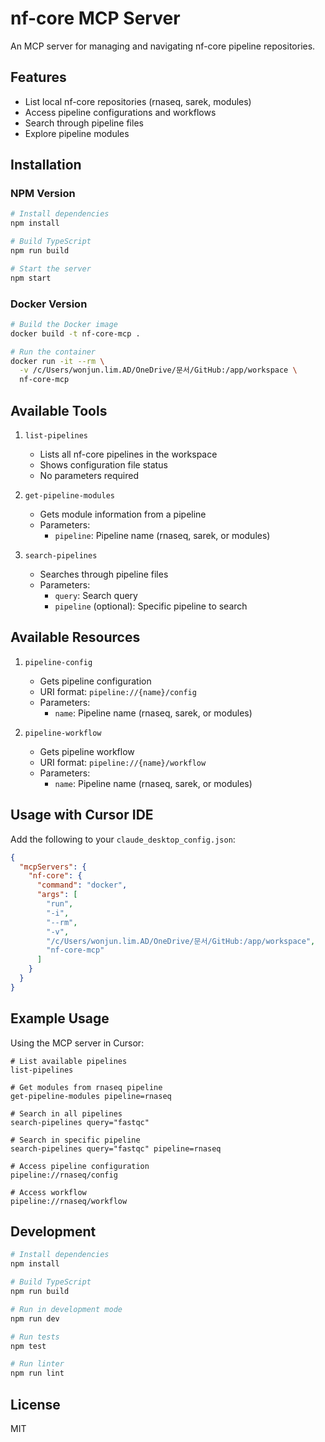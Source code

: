 # nf-core MCP Server

An MCP server for managing and navigating nf-core pipeline repositories.

## Features

- List local nf-core repositories (rnaseq, sarek, modules)
- Access pipeline configurations and workflows
- Search through pipeline files
- Explore pipeline modules

## Installation

### NPM Version

```bash
# Install dependencies
npm install

# Build TypeScript
npm run build

# Start the server
npm start
```

### Docker Version

```bash
# Build the Docker image
docker build -t nf-core-mcp .

# Run the container
docker run -it --rm \
  -v /c/Users/wonjun.lim.AD/OneDrive/문서/GitHub:/app/workspace \
  nf-core-mcp
```

## Available Tools

1. `list-pipelines`
   - Lists all nf-core pipelines in the workspace
   - Shows configuration file status
   - No parameters required

2. `get-pipeline-modules`
   - Gets module information from a pipeline
   - Parameters:
     - `pipeline`: Pipeline name (rnaseq, sarek, or modules)

3. `search-pipelines`
   - Searches through pipeline files
   - Parameters:
     - `query`: Search query
     - `pipeline` (optional): Specific pipeline to search

## Available Resources

1. `pipeline-config`
   - Gets pipeline configuration
   - URI format: `pipeline://{name}/config`
   - Parameters:
     - `name`: Pipeline name (rnaseq, sarek, or modules)

2. `pipeline-workflow`
   - Gets pipeline workflow
   - URI format: `pipeline://{name}/workflow`
   - Parameters:
     - `name`: Pipeline name (rnaseq, sarek, or modules)

## Usage with Cursor IDE

Add the following to your `claude_desktop_config.json`:

```json
{
  "mcpServers": {
    "nf-core": {
      "command": "docker",
      "args": [
        "run",
        "-i",
        "--rm",
        "-v",
        "/c/Users/wonjun.lim.AD/OneDrive/문서/GitHub:/app/workspace",
        "nf-core-mcp"
      ]
    }
  }
}
```

## Example Usage

Using the MCP server in Cursor:

```
# List available pipelines
list-pipelines

# Get modules from rnaseq pipeline
get-pipeline-modules pipeline=rnaseq

# Search in all pipelines
search-pipelines query="fastqc"

# Search in specific pipeline
search-pipelines query="fastqc" pipeline=rnaseq

# Access pipeline configuration
pipeline://rnaseq/config

# Access workflow
pipeline://rnaseq/workflow
```

## Development

```bash
# Install dependencies
npm install

# Build TypeScript
npm run build

# Run in development mode
npm run dev

# Run tests
npm test

# Run linter
npm run lint
```

## License

MIT